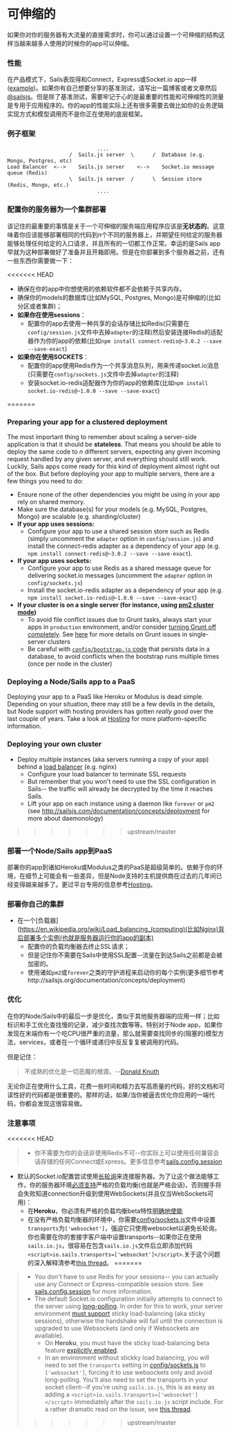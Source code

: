 # 可伸缩的
如果你对你的服务器有大流量的直接需求时，你可以通过设置一个可伸缩的结构这样当越来越多人使用的时候你的app可以伸缩。

### 性能
在产品模式下，Sails表现得和Connect，Express或Socket.io app一样([example](http://serdardogruyol.com/?p=111))。如果你有自己想要分享的基准测试，请写出一篇博客或者文章然后[@sailsjs](http://twitter.com/sailsjs)。但是除了基准测试，需要牢记于心的是最重要的性能和可伸缩性的测量是专用于应用程序的。你的app的性能实际上还有很多需要去做比如你的业务逻辑实现方式和模型调用而不是你正在使用的底层框架。


### 例子框架

```
                             ....
                    /  Sails.js server  \      /  Database (e.g. Mongo, Postgres, etc)
Load Balancer  <-->    Sails.js server    <-->    Socket.io message queue (Redis)
                    \  Sails.js server  /      \  Session store (Redis, Mongo, etc.)
                             ....
```

### 配置你的服务器为一个集群部署
该记住的最重要的事情是关于一个可伸缩的服务端应用程序应该是**无状态的**。这意味着你应该能够部署相同的代码到*n*个不同的服务器上，并期望任何给定的服务器能够处理任何给定的入口请求，并且所有的一切都工作正常。幸运的是Sails app早就为这种部署做好了准备并且开箱即用。但是在你部署到多个服务器之前，还有一些东西你需要做一下：

<<<<<<< HEAD
+ 确保在你的app中你想使用的依赖软件都不会依赖于共享内存。
+ 确保你的models的数据库(比如MySQL, Postgres, Mongo)是可伸缩的(比如分区或者集群)；
+ **如果你在使用sessions**：
    + 配置你的app去使用一种共享的会话存储比如Redis(只需要在`config/session.js`文件中去掉`adapter`的注释)然后安装连接Redis的适配器作为你的app的依赖(比如`npm install connect-redis@~3.0.2 --save --save-exact`)
+ **如果你在使用SOCKETS**：
    + 配置你的app使用Redis作为一个共享消息队列，用来传递socket.io消息(只需要在`config/sockets.js`文件中去掉`adapter`的注释)
    + 安装socket.io-redis适配器作为你的app的依赖库(比如`npm install socket.io-redis@~1.0.0 --save --save-exact`)

=======
### Preparing your app for a clustered deployment

The most important thing to remember about scaling a server-side application is that it should be **stateless**.  That means you should be able to deploy the same code to _n_ different servers, expecting any given incoming request handled by any given server, and everything should still work.  Luckily, Sails apps come ready for this kind of deployment almost right out of the box.  But before deploying your app to multiple servers, there are a few things you need to do:

+ Ensure none of the other dependencies you might be using in your app rely on shared memory.
+ Make sure the database(s) for your models (e.g. MySQL, Postgres, Mongo) are scalable (e.g. sharding/cluster)
+ **If your app uses sessions:**
  + Configure your app to use a shared session store such as Redis (simply uncomment the `adapter` option in `config/session.js`) and install the connect-redis adapter as a dependency of your app (e.g. `npm install connect-redis@~3.0.2 --save --save-exact`).
+ **If your app uses sockets:**
  + Configure your app to use Redis as a shared message queue for delivering socket.io messages (uncomment the `adapter` option in `config/sockets.js`)
  + Install the socket.io-redis adapter as a dependency of your app (e.g. `npm install socket.io-redis@~1.0.0 --save --save-exact`)
+ **If your cluster is on a single server (for instance, using [pm2 cluster mode](http://pm2.keymetrics.io/docs/usage/cluster-mode/))**
  + To avoid file conflict issues due to Grunt tasks, always start your apps in `production` environment, and/or consider [turning Grunt off completely](http://sailsjs.com/documentation/concepts/assets/disabling-grunt).  See [here](https://github.com/balderdashy/sails/issues/3577#issuecomment-184786535) for more details on Grunt issues in single-server clusters
  + Be careful with [`config/bootstrap.js` code](http://sailsjs.com/documentation/reference/configuration/sails-config-bootstrap) that persists data in a database, to avoid conflicts when the bootstrap runs multiple times (once per node in the cluster)

### Deploying a Node/Sails app to a PaaS

Deploying your app to a PaaS like Heroku or Modulus is dead simple. Depending on your situation, there may still be a few devils in the details, but Node support with hosting providers has gotten _really good_ over the last couple of years.  Take a look at [Hosting](http://sailsjs.com/documentation/concepts/deployment/Hosting) for more platform-specific information.

### Deploying your own cluster

+ Deploy multiple instances (aka servers running a copy of your app) behind a [load balancer](https://en.wikipedia.org/wiki/Load_balancing_(computing)) (e.g. nginx)
  + Configure your load balancer to terminate SSL requests
  + But remember that you won't need to use the SSL configuration in Sails-- the traffic will already be decrypted by the time it reaches Sails.
  + Lift your app on each instance using a daemon like `forever` or `pm2` (see http://sailsjs.com/documentation/concepts/deployment for more about daemonology)
>>>>>>> upstream/master

### 部署一个Node/Sails app到PaaS
部署你的app到诸如Heroku或Modulus之类的PaaS是超级简单的。依赖于你的环境，在细节上可能会有一些差异，但是Node支持的主机提供商在过去的几年间已经变得越来越多了。更过平台专用的信息参考[Hosting](http://sailsjs.org/documentation/concepts/deployment/Hosting)。

### 部署你自己的集群

+ 在一个[负载器](https://en.wikipedia.org/wiki/Load_balancing_(computing)(比如Nginx)背后部署多个实例(也就是服务器运行你的app的副本)
    + 配置你的负载均衡器去终止SSL请求；
    + 但是记住你不需要在Sails中使用SSL配置--流量在到达Sails之前都是会被加密的。
    + 使用诸如`pm2`或`forever`之类的守护进程来启动你的每个实例(更多细节参考http://sailsjs.org/documentation/concepts/deployment)


### 优化
在你的Node/Sails中的最后一步是优化，类似于其他服务器端的应用一样；比如标识和手工优化查找慢的记录，减少查找次数等等。特别对于Node app，如果你发现在末端你有一个吃CPU很严重的流量，那么就需要查找同步的(阻塞的)模型方法，services，或者在一个循环或递归中反反复复被调用的代码。

但是记住：

> 不成熟的优化是一切恶魔的根源。--[Donald Knuth](http://c2.com/cgi/wiki?PrematureOptimization)

无论你正在使用什么工具，花费一些时间和精力去写高质量的代码，好的文档和可读性好的代码都是很重要的。那样的话，如果/当你被逼去优化你应用的一端代码，你都会发现这很容易做。

### 注意事项

<<<<<<< HEAD
> + 你不需要为你的会话非使用Redis不可--你实际上可以使用任何兼容会话存储的任何Connect或Express。更多信息参考[sails.config.session](sailsjs.org/documentation/reference/configuration/sails-config-session)
+ 默认的Socket.io配置尝试使用[长轮询](http://en.wikipedia.org/wiki/Push_technology#Long_polling)来连接服务器。为了让这个做法能够工作，你的服务器环境[必须支持](http://socket.io/blog/introducing-socket-io-1-0/#scalability)严格的负载均衡(也就是严格会话)，否则握手将会失败知道connection升级到使用WebSockets(并且仅当WebSockets可用)：
    + 在**Heroku**，你必须有严格的负载均衡beta特性[明确地使能](https://devcenter.heroku.com/articles/session-affinity)
    + 在没有严格负载均衡器的环境中，你需要[config/sockets.js](https://github.com/balderdashy/sails-docs/blob/v0.11/reference/sails.config/sails.config.sockets.md)文件中设置`transports`为`['websocket']`，强迫它只使用websocket以避免长轮询。你也需要在你的套接字客户端中设置transports--如果你正在使用`sails.io.js`，很容易在包含`sails.io.js`文件后立即添加代码`<script>io.sails.transports=['websocket']</script>`.关于这个问题的深入解释清参考[this thread](https://github.com/Automattic/engine.io/issues/261)。
=======
> + You don't have to use Redis for your sessions-- you can actually use any Connect or Express-compatible session store.  See [sails.config.session](sailsjs.com/documentation/reference/configuration/sails-config-session) for more information.
> + The default Socket.io configuration initially attempts to connect to the server using [long-polling](http://en.wikipedia.org/wiki/Push_technology#Long_polling).  In order for this to work, your server environment [must support](http://socket.io/blog/introducing-socket-io-1-0/#scalability) sticky load-balancing (aka sticky sessions), otherwise the handshake will fail until the connection is upgraded to use Websockets (and only if Websockets are available).
>   + On **Heroku**, you must have the sticky load-balancing beta feature [explicitly enabled](https://devcenter.heroku.com/articles/session-affinity).
>   + In an environment without stickky load balancing, you will need to set the `transports` setting in [config/sockets.js](https://github.com/balderdashy/sails-docs/blob/v0.11/reference/sails.config/sails.config.sockets.md) to `['websocket']`, forcing it to use websockets only and avoid long-polling.  You'll also need to set the transports in your socket client--if you're using `sails.io.js`, this is as easy as adding a `<script>io.sails.transports=['websocket']</script>` immediately after the `sails.io.js` script include.  For a rather dramatic read on the issue, see [this thread](https://github.com/Automattic/engine.io/issues/261).
>>>>>>> upstream/master


<docmeta name="displayName" value="Scaling">
